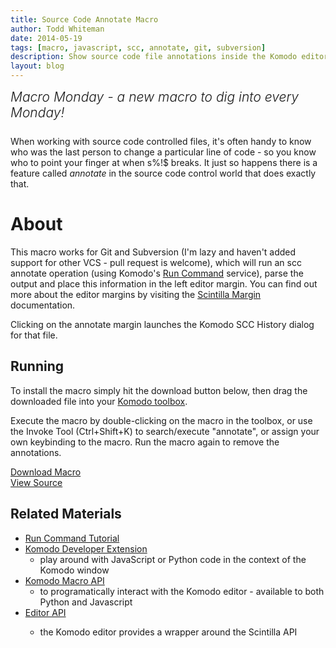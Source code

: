 ```yaml
---
title: Source Code Annotate Macro
author: Todd Whiteman
date: 2014-05-19
tags: [macro, javascript, scc, annotate, git, subversion]
description: Show source code file annotations inside the Komodo editor margin.
layout: blog
---
```


<div class="centered">
<h2 style="font-weight: 300; margin: 10px 0 25px 0"><em>Macro Monday - a new macro to dig into every Monday!</em></h2>
</div>

When working with source code controlled files, it's often handy to know who was
the last person to change a particular line of code - so you know who to point
your finger at when s%!$ breaks. It just so happens there is a feature called
*annotate* in the source code control world that does exactly that.

# About

This macro works for Git and Subversion (I'm lazy and haven't added support for
other VCS - pull request is welcome), which will run an scc annotate operation
(using Komodo's [Run Command] service), parse the output and place this
information in the left editor margin. You can find out more about the editor
margins by visiting the [Scintilla Margin] documentation.

Clicking on the annotate margin launches the Komodo SCC History dialog for that
file.

## Running

To install the macro simply hit the download button below, then drag the downloaded
file into your [Komodo toolbox].

Execute the macro by double-clicking on the macro in the toolbox, or use the
Invoke Tool (Ctrl+Shift+K) to search/execute "annotate", or assign your own
keybinding to the macro. Run the macro again to remove the annotations.

<div class="inline centered">
<a href="/files/macros/SCC_Annotate.komodotool" class="button primary">
    <i class="icon icon-download"></i>
    Download Macro
</a>
<div class="spacer-half"></div>
<span>
    <i class="icon icon-github"></i>
    <a href="https://github.com/Komodo/macros/blob/master/scc_annotate.js" target="_blank">View Source</a>
</span>
</div>

## Related Materials

* [Run Command Tutorial](/framed/?http://docs.activestate.com/komodo/8.5/tutorial/runcmdtut.html)
* [Komodo Developer Extension](/framed/?http://community.activestate.com/node/1824)
  - play around with JavaScript or Python code in the context of the Komodo window
* [Komodo Macro API](/framed/?http://docs.activestate.com/komodo/8.5/macroapi.html)
  - to programatically interact with the Komodo editor - available to both
    Python and Javascript
* [Editor API](http://www.scintilla.org/ScintillaDoc.html)
  - the Komodo editor provides a wrapper around the Scintilla API

    [Run Command]: https://github.com/Komodo/KomodoEdit/blob/trunk/src/run/koIRunService.idl#L367
    [Scintilla Margin]: http://www.scintilla.org/ScintillaDoc.html#Margins
    [Komodo toolbox]: /framed/?http://docs.activestate.com/komodo/8.5/toolbox.html
